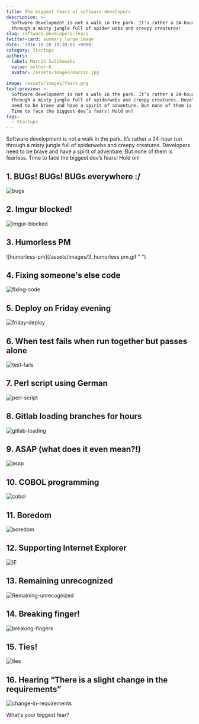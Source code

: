```yaml
---
title: The biggest fears of software developers
description: >-
  Software development is not a walk in the park. It's rather a 24-hour run
  through a misty jungle full of spider webs and creepy creatures!
slug: software-developers-fears
twitter-card: summary_large_image
date: '2016-10-28 10:38:01 +0000'
category: Startups
authors:
  label: Marcin Sulikowski
  value: author-6
  avatar: /assets/images/marcin.jpg
    
image: /assets/images/fears.png
text-preview: >-
  Software development is not a walk in the park. It’s rather a 24-hour run
  through a misty jungle full of spiderwebs and creepy creatures. Developers
  need to be brave and have a spirit of adventure. But none of them is fearless.
  Time to face the biggest dev’s fears! Hold on!
tags:
  - Startups
---
```



Software development is not a walk in the park. It’s rather a 24-hour run through a misty jungle full of spiderwebs and creepy creatures. Developers need to be brave and have a spirit of adventure. But none of them is fearless. Time to face the biggest dev’s fears! Hold on!


## 1. BUGs! BUGs! BUGs everywhere :/

  ![bugs](/assets/images/1_BUGs.gif " ")

## 2. Imgur blocked!

  ![imgur-blocked](/assets/images/2_imgur.gif " ")

## 3. Humorless PM

  ![humorless-pm](/assets/images/3_humorless pm.gif " ")

## 4. Fixing someone's else code

  ![fixing-code](/assets/images/4_fixing.gif " ")

## 5. Deploy on Friday evening

  ![friday-deploy](/assets/images/5_deploy.gif " ")

## 6. When test fails when run together but passes alone

  ![test-fails](/assets/images/6_tests.gif " ")

## 7. Perl script using German

  ![perl-script](/assets/images/7_german.gif " ")

## 8. Gitlab loading branches for hours

  ![gitlab-loading](/assets/images/8.gif " ")

## 9. ASAP (what does it even mean?!)

  ![asap](/assets/images/9_asap.gif " ")

## 10. COBOL programming

  ![cobol](/assets/images/10_cobol.gif " ")

## 11. Boredom

  ![boredom](/assets/images/11_boredom.gif " ")

## 12. Supporting Internet Explorer

  ![IE](/assets/images/12_IE.gif " ")

## 13. Remaining unrecognized

  ![Remaining-unrecognized](/assets/images/13_unrecognized.jpg " ")

## 14. Breaking finger!

  ![breaking-fingers](/assets/images/14_fingers.gif " ")

## 15. Ties!

  ![ties](/assets/images/15_ties.gif " ")

## 16. Hearing “There is a slight change in the requirements”

  ![change-in-requirements](/assets/images/17_change.gif " ")


What's your biggest fear?
